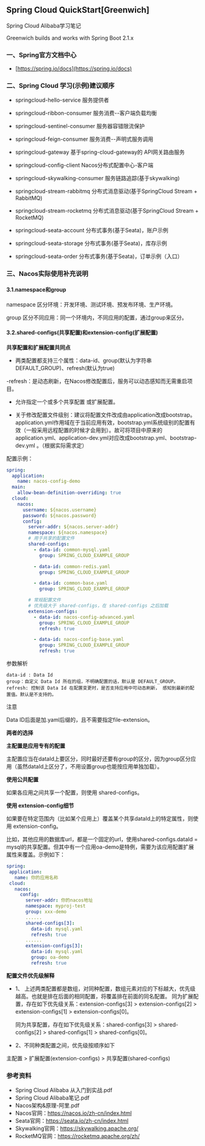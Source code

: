 ## Spring Cloud QuickStart[Greenwich] 

Spring Cloud Alibaba学习笔记  

Greenwich builds and works with Spring Boot 2.1.x

### 一、Spring官方文档中心
* [https://spring.io/docs](https://spring.io/docs)


### 二、Spring Cloud 学习(示例)建议顺序
* springcloud-hello-service 服务提供者

* springcloud-ribbon-consumer 服务消费--客户端负载均衡

* springcloud-sentinel-consumer 服务器容错限流保护

* springcloud-feign-consumer 服务消费--声明式服务调用

* springcloud-gateway 基于spring-cloud-gateway的 API网关路由服务

* springcloud-config-client Nacos分布式配置中心-客户端

* springcloud-skywalking-consumer 服务链路追踪(基于skywalking)

  


* springcloud-stream-rabbitmq  分布式消息驱动(基于SpringCloud Stream + RabbitMQ)

* springcloud-stream-rocketmq  分布式消息驱动(基于SpringCloud Stream + RocketMQ)

  


* springcloud-seata-account  分布式事务(基于Seata)，账户示例
* springcloud-seata-storage  分布式事务(基于Seata)，库存示例
* springcloud-seata-order  分布式事务(基于Seata)，订单示例（入口）



### 三、Nacos实际使用补充说明

#### 3.1.namespace和group

namespace
区分环境：开发环境、测试环境、预发布环境、⽣产环境。

group
区分不同应⽤：同⼀个环境内，不同应⽤的配置，通过group来区分。



#### 3.2.shared-configs(共享配置)和extension-config(扩展配置)

**共享配置和扩展配置共同点**

* 两类配置都⽀持三个属性：data-id、group(默认为字符串DEFAULT_GROUP)、refresh(默认为true)

-refresh：是动态刷新，在Nacos修改配置后，服务可以动态感知而无需重启项目。

* 允许指定⼀个或多个共享配置 或扩展配置。

* 关于修改配置文件级别：建议将配置文件改成由application改成bootstrap。application.yml作用域在于当前应用有效，bootstrap.yml系统级别的配置有效（一般采用远程配置的时候才会用到）。故可将项目中原来的application.yml、application-dev.yml对应改成bootstrap.yml、bootstrap-dev.yml 。（根据实际需求定）



配置示例：

```yaml
spring:
  application:
    name: nacos-config-demo
  main:
    allow-bean-definition-overriding: true
  cloud:
    nacos:
      username: ${nacos.username}
      password: ${nacos.password}
      config:
        server-addr: ${nacos.server-addr}
        namespace: ${nacos.namespace}
        # 用于共享的配置文件
        shared-configs:
          - data-id: common-mysql.yaml
            group: SPRING_CLOUD_EXAMPLE_GROUP

          - data-id: common-redis.yaml
            group: SPRING_CLOUD_EXAMPLE_GROUP

          - data-id: common-base.yaml
            group: SPRING_CLOUD_EXAMPLE_GROUP

        # 常规配置文件
        # 优先级大于 shared-configs，在 shared-configs 之后加载
        extension-configs:
          - data-id: nacos-config-advanced.yaml
            group: SPRING_CLOUD_EXAMPLE_GROUP
            refresh: true

          - data-id: nacos-config-base.yaml
            group: SPRING_CLOUD_EXAMPLE_GROUP
            refresh: true
```

参数解析

    data-id : Data Id
    group：自定义 Data Id 所在的组，不明确配置的话，默认是 DEFAULT_GROUP。
    refresh: 控制该 Data Id 在配置变更时，是否支持应用中可动态刷新， 感知到最新的配置值。默认是不支持的。

注意

Data ID后面是加.yaml后缀的，且不需要指定file-extension。



**两者的选择**

**主配置是应⽤专有的配置**

主配置应当在dataId上要区分，同时最好还要有group的区分，因为group区分应⽤（虽然dataId上区分了，不⽤设置group也能按应⽤单独加载）。

**使用公共配置**

如果各应⽤之间共享⼀个配置，则使用 shared-configs。

**使⽤ extension-config细节**

如果要在特定范围内（⽐如某个应⽤上）覆盖某个共享dataId上的特定属性，则使⽤ extension-config。

⽐如，其他应⽤的数据库url，都是⼀个固定的url，使⽤shared-configs.dataId = mysql的共享配置。但其中有⼀个应⽤oa-demo是特例，需要为该应⽤配置扩展属性来覆盖。示例如下：

```yaml
spring:
 application:
   name: 你的应用名称
 cloud: 
   nacos:
     config:
       server-addr: 你的nacos地址
       namespace: myproj-test
       group: xxx-demo
       ......
       shared-configs[3]:
         data-id: mysql.yaml
         refresh: true
       ......
       extension-configs[3]:
         data-id: mysql.yaml
         group: oa-demo
         refresh: true
```


**配置文件优先级解释**

* 1、 上述两类配置都是数组，对同种配置，数组元素对应的下标越⼤，优先级越⾼。也就是排在后⾯的相同配置，将覆盖排在前⾯的同名配置。
    同为扩展配置，存在如下优先级关系：extension-configs[3] > extension-configs[2] > extension-configs[1] > extension-configs[0]。

    同为共享配置，存在如下优先级关系：shared-configs[3] > shared-configs[2] > shared-configs[1] > shared-configs[0]。

* 2、不同种类配置之间，优先级按顺序如下

主配置 > 扩展配置(extension-configs) > 共享配置(shared-configs)


### 参考资料
* Spring Cloud Alibaba 从入门到实战.pdf
* Spring Cloud Alibaba笔记.pdf
* Nacos架构&原理-阿里.pdf
* Nacos官网：https://nacos.io/zh-cn/index.html
* Seata官网：https://seata.io/zh-cn/index.html
* Skywalking官网：https://skywalking.apache.org/
* RocketMQ官网：https://rocketmq.apache.org/zh/